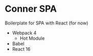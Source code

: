 # Conner SPA

Boilerplate for SPA with React (for now)

- Webpack 4
    - Hot Module
- Babel
- React 16